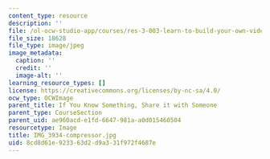 ```yaml
---
content_type: resource
description: ''
file: /ol-ocw-studio-app/courses/res-3-003-learn-to-build-your-own-videogame-with-the-unity-game-engine-and-microsoft-kinect-january-iap-2017/8cd8d61e923363d2d9a331f972f4687e_IMG_3934-compressor.jpg
file_size: 18628
file_type: image/jpeg
image_metadata:
  caption: ''
  credit: ''
  image-alt: ''
learning_resource_types: []
license: https://creativecommons.org/licenses/by-nc-sa/4.0/
ocw_type: OCWImage
parent_title: If You Know Something, Share it with Someone
parent_type: CourseSection
parent_uid: ae960acd-e1fd-6647-981a-a0d015460504
resourcetype: Image
title: IMG_3934-compressor.jpg
uid: 8cd8d61e-9233-63d2-d9a3-31f972f4687e
---
```

